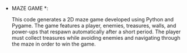 * MAZE GAME *:

  This code generates a 2D maze game developed using Python and Pygame. The game features a player, enemies, treasures, walls, and power-ups that respawn automatically after a short period. The player must collect treasures while avoiding enemies and navigating through the maze in order to win the game.
  
